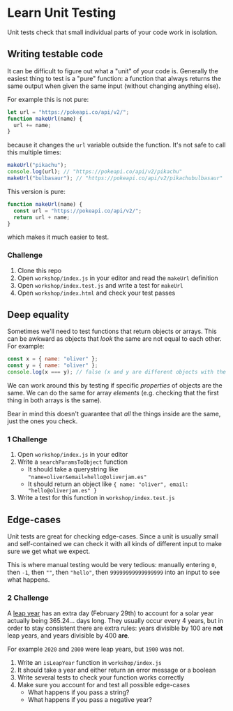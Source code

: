 # Learn Unit Testing

Unit tests check that small individual parts of your code work in isolation.

## Writing testable code

It can be difficult to figure out what a "unit" of your code is. Generally the easiest thing to test is a "pure" function: a function that always returns the same output when given the same input (without changing anything else).

For example this is not pure:

```js
let url = "https://pokeapi.co/api/v2/";
function makeUrl(name) {
  url += name;
}
```

because it changes the `url` variable outside the function. It's not safe to call this multiple times:

```js
makeUrl("pikachu");
console.log(url); // "https://pokeapi.co/api/v2/pikachu"
makeUrl("bulbasaur"); // "https://pokeapi.co/api/v2/pikachubulbasaur"
```

This version is pure:

```js
function makeUrl(name) {
  const url = "https://pokeapi.co/api/v2/";
  return url + name;
}
```

which makes it much easier to test.

### Challenge

1. Clone this repo
1. Open `workshop/index.js` in your editor and read the `makeUrl` definition
1. Open `workshop/index.test.js` and write a test for `makeUrl`
1. Open `workshop/index.html` and check your test passes

## Deep equality

Sometimes we'll need to test functions that return objects or arrays. This can be awkward as objects that _look_ the same are not equal to each other. For example:

```js
const x = { name: "oliver" };
const y = { name: "oliver" };
console.log(x === y); // false (x and y are different objects with the same properties)
```

We can work around this by testing if specific _properties_ of objects are the same. We can do the same for array _elements_ (e.g. checking that the first thing in both arrays is the same).

Bear in mind this doesn't guarantee that _all_ the things inside are the same, just the ones you check.

### 1 Challenge

1. Open `workshop/index.js` in your editor
1. Write a `searchParamsToObject` function
   - It should take a querystring like `"name=oliver&email=hello@oliverjam.es"`
   - It should return an object like `{ name: "oliver", email: "hello@oliverjam.es" }`
1. Write a test for this function in `workshop/index.test.js`

## Edge-cases

Unit tests are great for checking edge-cases. Since a unit is usually small and self-contained we can check it with all kinds of different input to make sure we get what we expect.

This is where manual testing would be very tedious: manually entering `0`, then `-1`, then `""`, then `"hello"`, then `99999999999999999` into an input to see what happens.

### 2 Challenge

A [leap year](https://en.wikipedia.org/wiki/Leap_year) has an extra day (February 29th) to account for a solar year actually being 365.24... days long. They usually occur every 4 years, but in order to stay consistent there are extra rules: years divisible by 100 are **not** leap years, and years divisible by 400 **are**.

For example `2020` and `2000` were leap years, but `1900` was not.

1. Write an `isLeapYear` function in `workshop/index.js`
1. It should take a year and either return an error message or a boolean
1. Write several tests to check your function works correctly
1. Make sure you account for and test all possible edge-cases
   - What happens if you pass a string?
   - What happens if you pass a negative year?

